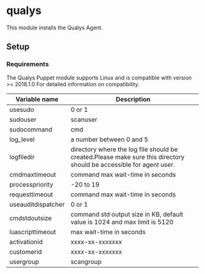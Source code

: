 # qualys

This module installs the Qualys Agent. 

## Setup

### Requirements
The Qualys Puppet module supports Linux and is compatible with version >= 2018.1.0 For detailed information on compatibility.



| Variable name                     | Description                                                                       |
|-----------------------------------|-----------------------------------------------------------------------------------|
| usesudo                           | 0 or 1                                                                            |
| sudouser                          |scanuser                                                                           |
| sudocommand                       |cmd                                                                                |
| log_level                         | a number between 0 and 5                                                          |
| logfiledir                        | directory where the log file should be created.Please make sure this directory should be accessible for agent user.|
| cmdmaxtimeout                     | command max wait-time in seconds                                                  |
| processpriority                   | -20 to 19                                                                         |
| requesttimeout                    | command max wait-time in seconds                                                  |
| useauditdispatcher                | 0 or 1                                                                            |
| cmdstdoutsize                     | command std output size in KB, default value is 1024 and max limit is 5120        |
| luascripttimeout                  | max wait-time in seconds                                                          |
| activationid                      | xxxx-xx-xxxxxxx                                                                   |
| customerid                        | xxxx-xx-xxxxxxx                                                                   |
| usergroup                         | scangroup                                                                         |
